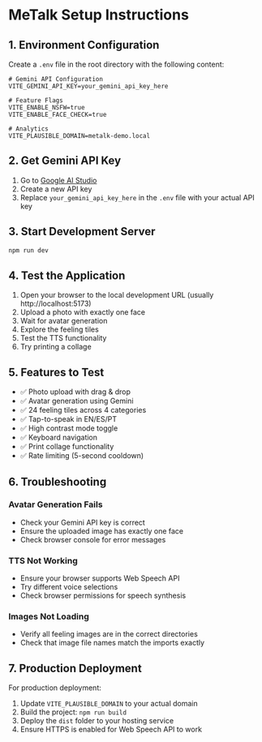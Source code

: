 # MeTalk Setup Instructions

## 1. Environment Configuration

Create a `.env` file in the root directory with the following content:

```env
# Gemini API Configuration
VITE_GEMINI_API_KEY=your_gemini_api_key_here

# Feature Flags
VITE_ENABLE_NSFW=true
VITE_ENABLE_FACE_CHECK=true

# Analytics
VITE_PLAUSIBLE_DOMAIN=metalk-demo.local
```

## 2. Get Gemini API Key

1. Go to [Google AI Studio](https://aistudio.google.com/)
2. Create a new API key
3. Replace `your_gemini_api_key_here` in the `.env` file with your actual API key

## 3. Start Development Server

```bash
npm run dev
```

## 4. Test the Application

1. Open your browser to the local development URL (usually http://localhost:5173)
2. Upload a photo with exactly one face
3. Wait for avatar generation
4. Explore the feeling tiles
5. Test the TTS functionality
6. Try printing a collage

## 5. Features to Test

- ✅ Photo upload with drag & drop
- ✅ Avatar generation using Gemini
- ✅ 24 feeling tiles across 4 categories
- ✅ Tap-to-speak in EN/ES/PT
- ✅ High contrast mode toggle
- ✅ Keyboard navigation
- ✅ Print collage functionality
- ✅ Rate limiting (5-second cooldown)

## 6. Troubleshooting

### Avatar Generation Fails

- Check your Gemini API key is correct
- Ensure the uploaded image has exactly one face
- Check browser console for error messages

### TTS Not Working

- Ensure your browser supports Web Speech API
- Try different voice selections
- Check browser permissions for speech synthesis

### Images Not Loading

- Verify all feeling images are in the correct directories
- Check that image file names match the imports exactly

## 7. Production Deployment

For production deployment:

1. Update `VITE_PLAUSIBLE_DOMAIN` to your actual domain
2. Build the project: `npm run build`
3. Deploy the `dist` folder to your hosting service
4. Ensure HTTPS is enabled for Web Speech API to work
